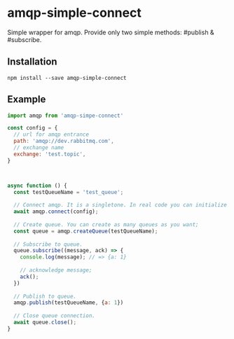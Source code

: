 # amqp-simple-connect
Simple wrapper for amqp. Provide only two simple methods: #publish & #subscribe.

## Installation

```
npm install --save amqp-simple-connect
```

## Example

``` javascript
import amqp from 'amqp-simpe-connect'

const config = {
  // url for amqp entrance
  path: 'amqp://dev.rabbitmq.com',
  // exchange name
  exchange: 'test.topic',
}



async function () {
  const testQueueName = 'test_queue';
  
  // Connect amqp. It is a singletone. In real code you can initialize connection in you main app file.
  await amqp.connect(config);
  
  // Create queue. You can create as many queues as you want;
  const queue = amqp.createQueue(testQueueName);
  
  // Subscribe to queue.
  queue.subscribe((message, ack) => {
    console.log(message); // => {a: 1}
    
    // acknowledge message;
    ack();
  })
  
  // Publish to queue.
  amqp.publish(testQueueName, {a: 1})
  
  // Close queue connection.
  await queue.close();
}
```



